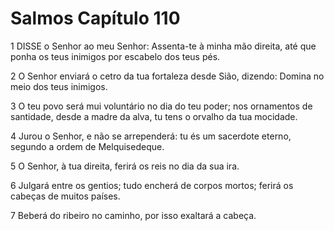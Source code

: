 # Salmos Capítulo 110

1	DISSE o Senhor ao meu Senhor: Assenta-te à minha mão direita, até que ponha os teus inimigos por escabelo dos teus pés.

2	O Senhor enviará o cetro da tua fortaleza desde Sião, dizendo: Domina no meio dos teus inimigos.

3	O teu povo será mui voluntário no dia do teu poder; nos ornamentos de santidade, desde a madre da alva, tu tens o orvalho da tua mocidade.

4	Jurou o Senhor, e não se arrependerá: tu és um sacerdote eterno, segundo a ordem de Melquisedeque.

5	O Senhor, à tua direita, ferirá os reis no dia da sua ira.

6	Julgará entre os gentios; tudo encherá de corpos mortos; ferirá os cabeças de muitos países.

7	Beberá do ribeiro no caminho, por isso exaltará a cabeça.

